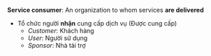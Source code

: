 **Service consumer**: An organization to whom services **are delivered**
- Tổ chức người **nhận** cung cấp dịch vụ (Được cung cấp)
	- *Customer*: Khách hàng
	- *User*: Người sử dụng
	- *Sponsor*: Nhà tài trợ
